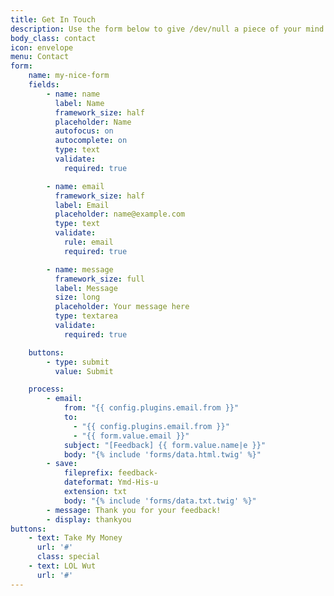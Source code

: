 ```yaml
---
title: Get In Touch
description: Use the form below to give /dev/null a piece of your mind.
body_class: contact
icon: envelope
menu: Contact
form:
    name: my-nice-form
    fields:
        - name: name
          label: Name
          framework_size: half
          placeholder: Name
          autofocus: on
          autocomplete: on
          type: text
          validate:
            required: true

        - name: email
          framework_size: half
          label: Email
          placeholder: name@example.com
          type: text
          validate:
            rule: email
            required: true

        - name: message
          framework_size: full
          label: Message
          size: long
          placeholder: Your message here
          type: textarea
          validate:
            required: true

    buttons:
        - type: submit
          value: Submit

    process:
        - email:
            from: "{{ config.plugins.email.from }}"
            to:
              - "{{ config.plugins.email.from }}"
              - "{{ form.value.email }}"
            subject: "[Feedback] {{ form.value.name|e }}"
            body: "{% include 'forms/data.html.twig' %}"
        - save:
            fileprefix: feedback-
            dateformat: Ymd-His-u
            extension: txt
            body: "{% include 'forms/data.txt.twig' %}"
        - message: Thank you for your feedback!
        - display: thankyou
buttons:
    - text: Take My Money
      url: '#'
      class: special
    - text: LOL Wut
      url: '#'      
---
```

